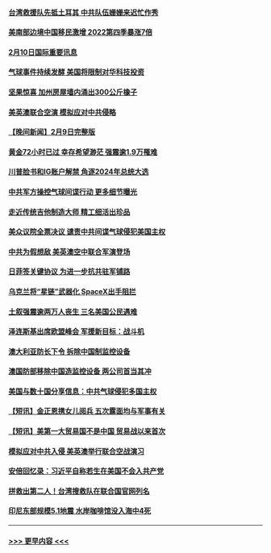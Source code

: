 #### [台湾救援队先抵土耳其 中共队伍姗姗来迟忙作秀](../pages/prog202/a103646641.md?t=02110344) 
#### [美南部边境中国移民激增 2022第四季暴涨7倍](../pages/prog202/a103646485.md?t=02110344) 
#### [2月10日国际重要讯息](../pages/prog202/a103646500.md?t=02110344) 
#### [气球事件持续发酵 美国将限制对华科技投资](../pages/prog202/a103646489.md?t=02110344) 
#### [坚果惊喜 加州房屋墙内涌出300公斤橡子](../pages/prog202/a103646493.md?t=02110344) 
#### [美英澳联合空演 模拟应对中共侵略](../pages/prog202/a103646369.md?t=02110344) 
#### [【晚间新闻】2月9日完整版](../pages/prog202/a103646348.md?t=02110344) 
#### [黄金72小时已过 幸存希望渺茫 强震逾1.9万罹难](../pages/prog202/a103646375.md?t=02110344) 
#### [川普脸书和IG账户解禁 角逐2024年总统大选](../pages/prog202/a103646339.md?t=02110344) 
#### [中共军方操控气球间谍行动 更多细节曝光](../pages/prog202/a103646281.md?t=02110344) 
#### [走近传统吉他制造大师 精工细活出珍品](../pages/prog202/a103646226.md?t=02110344) 
#### [美众议院全票决议 谴责中共间谍气球侵犯美国主权](../pages/prog202/a103646235.md?t=02110344) 
#### [中共为假想敌 美英澳空中联合军演登场](../pages/prog202/a103646212.md?t=02110344) 
#### [日菲签关键协议 为进一步抗共驻军铺路](../pages/prog202/a103646236.md?t=02110344) 
#### [乌克兰将“星链”武器化 SpaceX出手阻拦](../pages/prog202/a103646215.md?t=02110344) 
#### [土叙强震逾两万人丧生 三名美国公民遇难](../pages/prog202/a103646217.md?t=02110344) 
#### [泽连斯基出席欧盟峰会 军援新目标：战斗机](../pages/prog202/a103646218.md?t=02110344) 
#### [澳大利亚防长下令 拆除中国制监控设备](../pages/prog202/a103646072.md?t=02110344) 
#### [澳国防部移除中国造监控设备 两公司首当其冲](../pages/prog202/a103646107.md?t=02110344) 
#### [美国与数十国分享信息：中共气球侵犯多国主权](../pages/prog202/a103646069.md?t=02110344) 
#### [【短讯】金正恩携女儿阅兵 五次露面均与军事有关](../pages/prog202/a103646074.md?t=02110344) 
#### [【短讯】美第一大贸易国不是中国 贸易战以来首次](../pages/prog202/a103646076.md?t=02110344) 
#### [模拟应对中共入侵 美英澳举行联合空战演习](../pages/prog202/a103646043.md?t=02110344) 
#### [安倍回忆录：习近平自称若生在美国不会入共产党](../pages/prog202/a103645938.md?t=02110344) 
#### [拼救出第二人！台湾搜救队在联合国官网列名](../pages/prog202/a103645848.md?t=02110344) 
#### [印尼东部规模5.1地震 水岸咖啡馆没入海中4死](../pages/prog202/a103645884.md?t=02110344) 

----
#### [ >>> 更早内容 <<< ](../indexes/prog202-earlier.md)
